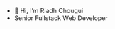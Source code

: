 - 👋 Hi, I’m Riadh Chougui
- Senior Fullstack Web Developer


<!---
rchougui/rchougui is a ✨ special ✨ repository because its `README.md` (this file) appears on your GitHub profile.
You can click the Preview link to take a look at your changes.
--->
